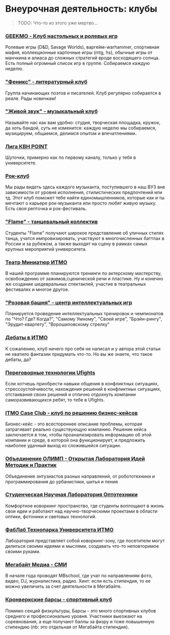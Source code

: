 # Внеурочная деятельность: клубы

> TODO: Что-то из этого уже мертво...

### [GEEKMO - Клуб настольных и ролевых игр](https://vk.com/geekmo)

Ролевые игры (D&D, Savage Worlds), варгейм-warhammer, спортивная мафия, коллекционные карточные игры (mtg, hs), обычные игры от манчкина и алиаса до сложных стратегий вроде восходящего солнца. Есть полный огромный список игр в группе. Собираемся каждую неделю.

### ["Феникс" - литературный клуб](https://vk.com/litphenix)

Группа начинающих поэтов и писателей. Клуб регулярно собирается в реале. Рады новичкам!

### ["Живой звук" - музыкальный клуб](https://vk.com/muzclubitmo)

Называйте нас как вам удобно: студия, творческая площадка, кружок, да хоть бандой, суть не изменится: каждую неделю мы собираемся, музицируем, общаемся, делимся опытом и впечатлениями.

### [Лига КВН POINT](https://vk.com/pointkvn)

Шуточки, примерно как по первому каналу, только у тебя в университете.

### [Рок-клуб](https://vk.com/rockitmo)

Мы рады видеть здесь каждого музыканта, поступившего в наш ВУЗ вне зависимости от уровня исполнения, стилистических предпочтений или тд. Этот клуб поможет тебе найти единомышленников, которые как и ты мечтают о карьере рок-музыканта или просто любят живую музыку. Есть своя репточка и рок-фестиваль.

### ["Flame" - танцевальный коллектив](https://vk.com/flame_itmo)

Студенты "Flame" получают широкое представление об уличных стилях танца, учатся импровизировать, участвуют в многочисленных баттлах в России и за рубежом, а также выходят на сцену в рамках самых крупных мероприятий университета.

### [Театр Миниатюр ИТМО](https://vk.com/minitheater)

В нашей программе планируются тренинги по актерскому мастерству, освобождению от зажимов,сценической речи и пластике. Ну и конечно же создание шедевральных спектаклей, участие в театральных фестивалях и многое другое.

### ["Розовая башня" - центр интеллектуальных игр](https://vk.com/intellect_itmo)

Планируется проведение интеллектуальных тренировок и чемпионатов по "Что? Где? Когда?", "Самому Умному", "Своей игре", "Брэйн-рингу", "Эрудит-квартету", "Ворошиловскому стрелку"

### [Дебаты в ИТМО](https://vk.com/debate_itmo)

К сожалению, клуб ничего про себя не написал и у автора этой статьи не хватило фантазии придумать что-то. Но вы же знаете, что такое дебаты, да?

### [Переговорные технологии Ufights](https://vk.com/ufights_itmo)

Если хотчешь приобрести навыки общения в конфликтных ситуациях, стрессоустойчивости, нахождения решений в конфликтных ситуациях, отстаивания своих решений и отлично отдохнуть компании саморазвивающихся ребят, то тебе в Ufights.

### [ITMO Case Club - клуб по решению бизнес-кейсов](https://vk.com/itmo_case_club)

Бизнес-кейс - это всестороннее описание проблемы, которая затрагивает реально существующую компанию. Решение кейса заключается в том, чтобы проанализировать информацию об этой компании и среде, в которой она функционирует, и предложить наиболее удачный выход из сложившейся ситуации.

### [Объединение ОЛИМП - Открытая Лаборатория Идей Методик и Практик](https://vk.com/olimp_union)

Объединение энтузиастов разных направлений, от робототехники и программирования до урбанистики, шитья и пения

### [Студенческая Научная Лаборатория Оптотехники](https://vk.com/aco.snlo)

Комфортное коворкинг пространство, где студенты воплощают в жизнь свои идеи и работают над научно-творческими проектами в области оптики, фотоники и световых технологий.

### [ФабЛаб Технопарка Университета ИТМО](https://vk.com/fablabitmo)

Лаборатория представляет собой коворкинг-зону, где посетители могут делиться своими идеями и мыслями, создавать что-то неповторимое своими руками.

### [Мегабайт Медиа - СМИ](https://vk.com/mb.news)

В начале года проводят MBschool, где учат по направлениям фото, видео, DJ, журналистика, радио. Хинт: если есть стипендия, то ее можно увеличить за счет деятельности в Мегабайте.

### [Кронверкские барсы - спортивный клуб](https://vk.com/kronbars)

Помимо секций физкультуры, Барсы - это много спортивных клубов среднего и профессионально уровня. Участники выезжают на соревнования, а еще получают баллы за физру и тоже повышенную стипендию (nb: это отдельная от Мегабайта стипендия).
